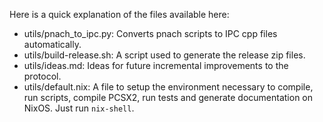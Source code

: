 Here is a quick explanation of the files available here:

* utils/pnach\_to\_ipc.py: Converts pnach scripts to IPC cpp files
  automatically.   
* utils/build-release.sh: A script used to generate the release zip files.
* utils/ideas.md: Ideas for future incremental improvements to the protocol.  
* utils/default.nix: A file to setup the environment necessary to compile, 
  run scripts, compile PCSX2, run tests and generate documentation on NixOS. 
  Just run `nix-shell`.
